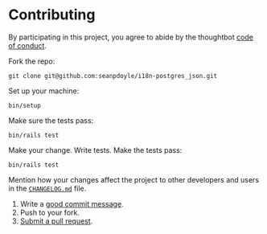 # Contributing

By participating in this project, you agree to abide by the thoughtbot [code of
conduct][].

Fork the repo:

    git clone git@github.com:seanpdoyle/i18n-postgres_json.git

Set up your machine:

    bin/setup

Make sure the tests pass:

    bin/rails test

Make your change. Write tests. Make the tests pass:

    bin/rails test

Mention how your changes affect the project to other developers and users in
the [`CHANGELOG.md`](CHANGELOG.md) file.

1. Write a [good commit message][commit].
1. Push to your fork.
1. [Submit a pull request][pull-request].

[code of conduct]: https://thoughtbot.com/open-source-code-of-conduct
[commit]: http://tbaggery.com/2008/04/19/a-note-about-git-commit-messages.html
[pull-request]: https://github.com/seanpdoyle/i18n-postgres_json/compare/
